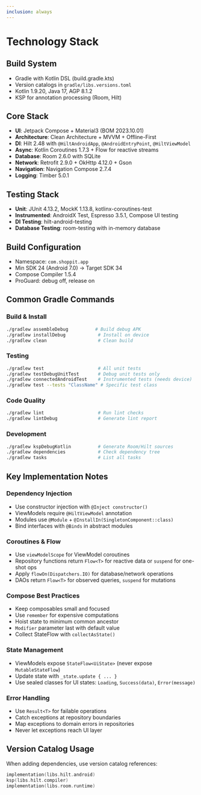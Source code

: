 ```yaml
---
inclusion: always
---
```


# Technology Stack

## Build System
- Gradle with Kotlin DSL (build.gradle.kts)
- Version catalogs in `gradle/libs.versions.toml`
- Kotlin 1.9.20, Java 17, AGP 8.1.2
- KSP for annotation processing (Room, Hilt)

## Core Stack
- **UI**: Jetpack Compose + Material3 (BOM 2023.10.01)
- **Architecture**: Clean Architecture + MVVM + Offline-First
- **DI**: Hilt 2.48 with `@HiltAndroidApp`, `@AndroidEntryPoint`, `@HiltViewModel`
- **Async**: Kotlin Coroutines 1.7.3 + Flow for reactive streams
- **Database**: Room 2.6.0 with SQLite
- **Network**: Retrofit 2.9.0 + OkHttp 4.12.0 + Gson
- **Navigation**: Navigation Compose 2.7.4
- **Logging**: Timber 5.0.1

## Testing Stack
- **Unit**: JUnit 4.13.2, MockK 1.13.8, kotlinx-coroutines-test
- **Instrumented**: AndroidX Test, Espresso 3.5.1, Compose UI testing
- **DI Testing**: hilt-android-testing
- **Database Testing**: room-testing with in-memory database

## Build Configuration
- Namespace: `com.shoppit.app`
- Min SDK 24 (Android 7.0) → Target SDK 34
- Compose Compiler 1.5.4
- ProGuard: debug off, release on

## Common Gradle Commands

### Build & Install
```bash
./gradlew assembleDebug          # Build debug APK
./gradlew installDebug            # Install on device
./gradlew clean                   # Clean build
```

### Testing
```bash
./gradlew test                    # All unit tests
./gradlew testDebugUnitTest       # Debug unit tests only
./gradlew connectedAndroidTest    # Instrumented tests (needs device)
./gradlew test --tests "ClassName" # Specific test class
```

### Code Quality
```bash
./gradlew lint                    # Run lint checks
./gradlew lintDebug               # Generate lint report
```

### Development
```bash
./gradlew kspDebugKotlin          # Generate Room/Hilt sources
./gradlew dependencies            # Check dependency tree
./gradlew tasks                   # List all tasks
```

## Key Implementation Notes

### Dependency Injection
- Use constructor injection with `@Inject constructor()`
- ViewModels require `@HiltViewModel` annotation
- Modules use `@Module` + `@InstallIn(SingletonComponent::class)`
- Bind interfaces with `@Binds` in abstract modules

### Coroutines & Flow
- Use `viewModelScope` for ViewModel coroutines
- Repository functions return `Flow<T>` for reactive data or `suspend` for one-shot ops
- Apply `flowOn(Dispatchers.IO)` for database/network operations
- DAOs return `Flow<T>` for observed queries, `suspend` for mutations

### Compose Best Practices
- Keep composables small and focused
- Use `remember` for expensive computations
- Hoist state to minimum common ancestor
- `Modifier` parameter last with default value
- Collect StateFlow with `collectAsState()`

### State Management
- ViewModels expose `StateFlow<UiState>` (never expose `MutableStateFlow`)
- Update state with `_state.update { ... }`
- Use sealed classes for UI states: `Loading`, `Success(data)`, `Error(message)`

### Error Handling
- Use `Result<T>` for failable operations
- Catch exceptions at repository boundaries
- Map exceptions to domain errors in repositories
- Never let exceptions reach UI layer

## Version Catalog Usage
When adding dependencies, use version catalog references:
```kotlin
implementation(libs.hilt.android)
ksp(libs.hilt.compiler)
implementation(libs.room.runtime)
```
